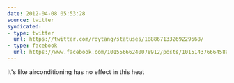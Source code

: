 ```yaml
---
date: 2012-04-08 05:53:28
source: twitter
syndicated:
- type: twitter
  url: https://twitter.com/roytang/statuses/188867133269229568/
- type: facebook
  url: https://www.facebook.com/10155666240078912/posts/10151437666458912
---
```


It's like airconditioning has no effect in this heat